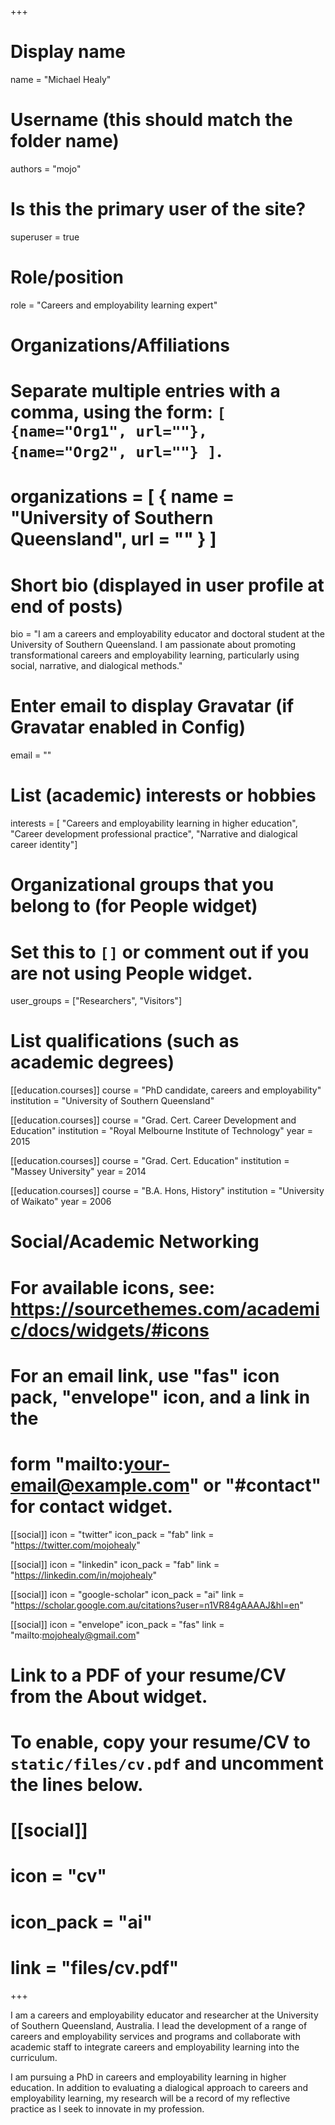 +++
# Display name
name = "Michael Healy"

# Username (this should match the folder name)
authors = "mojo"

# Is this the primary user of the site?
superuser = true

# Role/position
role = "Careers and employability learning expert"

# Organizations/Affiliations
#   Separate multiple entries with a comma, using the form: `[ {name="Org1", url=""}, {name="Org2", url=""} ]`.
# organizations = [ { name = "University of Southern Queensland", url = "" } ]

# Short bio (displayed in user profile at end of posts)
bio = "I am a careers and employability educator and doctoral student at the University of Southern Queensland.  I am passionate about promoting transformational careers and employability learning, particularly using social, narrative, and dialogical methods."

# Enter email to display Gravatar (if Gravatar enabled in Config)
email = ""

# List (academic) interests or hobbies
interests = [
  "Careers and employability learning in higher education",
  "Career development professional practice",
  "Narrative and dialogical career identity"]

# Organizational groups that you belong to (for People widget)
#   Set this to `[]` or comment out if you are not using People widget.
user_groups = ["Researchers", "Visitors"]

# List qualifications (such as academic degrees)
[[education.courses]]
  course = "PhD candidate, careers and employability"
  institution = "University of Southern Queensland"

[[education.courses]]
  course = "Grad. Cert. Career Development and Education"
  institution = "Royal Melbourne Institute of Technology"
  year = 2015

[[education.courses]]
  course = "Grad. Cert. Education"
  institution = "Massey University"
  year = 2014

[[education.courses]]
  course = "B.A. Hons, History"
  institution = "University of Waikato"
  year = 2006

# Social/Academic Networking
# For available icons, see: https://sourcethemes.com/academic/docs/widgets/#icons
#   For an email link, use "fas" icon pack, "envelope" icon, and a link in the
#   form "mailto:your-email@example.com" or "#contact" for contact widget.


[[social]]
  icon = "twitter"
  icon_pack = "fab"
  link = "https://twitter.com/mojohealy"

[[social]]
  icon = "linkedin"
  icon_pack = "fab"
  link = "https://linkedin.com/in/mojohealy"

[[social]]
  icon = "google-scholar"
  icon_pack = "ai"
  link = "https://scholar.google.com.au/citations?user=n1VR84gAAAAJ&hl=en"

[[social]]
  icon = "envelope"
  icon_pack = "fas"
  link = "mailto:mojohealy@gmail.com"


# Link to a PDF of your resume/CV from the About widget.
# To enable, copy your resume/CV to `static/files/cv.pdf` and uncomment the lines below.
# [[social]]
#   icon = "cv"
#   icon_pack = "ai"
#   link = "files/cv.pdf"
+++

I am a careers and employability educator and researcher at the University of Southern Queensland, Australia. I lead the development of a range of careers and employability services and programs and collaborate with academic staff to integrate careers and employability learning into the curriculum.

I am pursuing a PhD in careers and employability learning in higher education. In addition to evaluating a dialogical approach to careers and employability learning, my research will be a record of my reflective practice as I seek to innovate in my profession.
